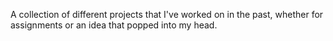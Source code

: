 A collection of different projects that I've worked on in the past, whether for assignments or an idea that popped into my head.
